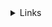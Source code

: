 <details><summary>Links</summary><p>

  * [Arreglos](https://hola.laboratoria.la/es/topics/javascript/04-arrays)
  * [Array - MDN](https://developer.mozilla.org/es/docs/Web/JavaScript/Reference/Global_Objects/Array/)
  * [Array.prototype.sort() - MDN](htt://developer.mozilla.org/es/docs/Web/JavaScript/Reference/Array/sort)
 
</p></details>